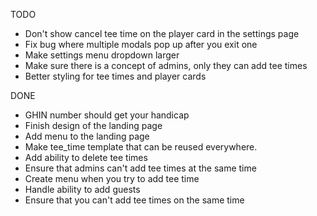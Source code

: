 TODO

- Don't show cancel tee time on the player card in the settings page
- Fix bug where multiple modals pop up after you exit one
- Make settings menu dropdown larger
- Make sure there is a concept of admins, only they can add tee times
- Better styling for tee times and player cards

DONE

- GHIN number should get your handicap
- Finish design of the landing page
- Add menu to the landing page
- Make tee_time template that can be reused everywhere.
- Add ability to delete tee times
- Ensure that admins can't add tee times at the same time
- Create menu when you try to add tee time
- Handle ability to add guests
- Ensure that you can't add tee times on the same time
